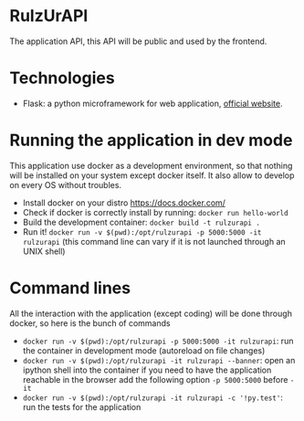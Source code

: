 RulzUrAPI
=========

The application API, this API will be public and used by the frontend.


# Technologies

 * Flask: a python microframework for web application,
 [official website](http://flask.pocoo.org/).


# Running the application in dev mode

This application use docker as a development environment, so that nothing will
be installed on your system except docker itself. It also allow to develop on
every OS without troubles.

* Install docker on your distro https://docs.docker.com/
* Check if docker is correctly install by running: `docker run hello-world`
* Build the development container: `docker build -t rulzurapi .`
* Run it! `docker run -v $(pwd):/opt/rulzurapi -p 5000:5000 -it rulzurapi`
(this command line can vary if it is not launched through an UNIX shell)

# Command lines

All the interaction with the application (except coding) will be done through
docker, so here is the bunch of commands

* `docker run -v $(pwd):/opt/rulzurapi -p 5000:5000 -it rulzurapi`:
run the container in development mode (autoreload on file changes)
* `docker run -v $(pwd):/opt/rulzurapi -it rulzurapi --banner`:
open an ipython shell into the container if you need to have the application
reachable in the browser add the following option `-p 5000:5000` before `-it`
* `docker run -v $(pwd):/opt/rulzurapi -it rulzurapi -c '!py.test'`:
run the tests for the application
